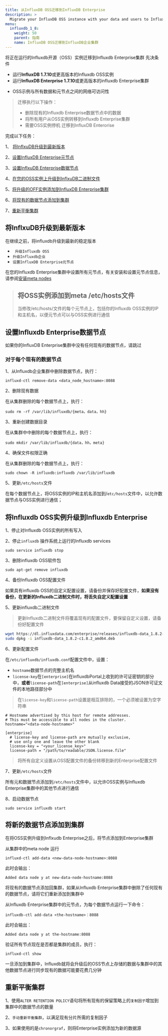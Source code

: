 ```yaml
---
title: 从InfluxDB OSS迁移到InfluxDB Enterprise
description: >
  Migrate your InfluxDB OSS instance with your data and users to InfluxDB Enterprise.
menu:
  influxdb_1_8:
    weight: 50
    parent: 指南
    name: InfluxDB OSS迁移到InfluxDB企业集群
---
```


将正在运行的Influxdb开源（OSS）实例迁移到Influxdb Enterprise集群
先决条件

* 运行**InfluxDB 1.7.10**或更高版本的Influxdb OSS实例
* 运行**InfluxDB Enterprise 1.7.10**或更高版本的influxdb Enterprise集群

- OSS示例与所有数据和元节点之间的网络可访问性
> 迁移执行以下操作：
> - 删除现有的Influxdb Enterprise数据节点中的数据
> - 将所有用户从OSS实例转移到Influxdb Enterprise集群
> -  需要OSS实例停机
迁移到InfluxDB Enterorise



完成以下任务：

1、 [将InflxuDB升级到最新版本](#Upgrade-InfluxDB-to-the-Latest-version )

2、[设置InfluxDB Enterprise元节点](#Set-up-InfluxDB-Enterprise-meta-nodes)

3、[设置InflxuDB  Enterprise数据节点](#Set-up-InfluxDB-Enterprise-data-nodes)

4、[在您的OSS实例上升级到InflxuDB二进制文件](#Upgrade-the-InfluxDB-binary-on-your-OSS-instance)

5、[将升级的OFF实例添加到InfluxDB Enterprise集群](#Add-the-upgraded-OSS-instance-to-the-InfluxDB-Enterprise-cluster)

6、[将现有的数据节点添加到集群](#Add-existing-data-nodes-back-to-the-cluster)

7、[重新平衡集群](#ARebalance-the-cluster)

## 将InflxuDB升级到最新版本
在继续之前，将influxdb升级到最新的稳定版本
* ` 升级Influxdb OSS`
* `升级Influxdb企业`
* `设置InfluxDB Enterprise元节点`

在您的Influxdb Enterprise集群中设置所有元节点，有关安装和设置元节点信息，请参阅[安装meta nodes](https://docs.influxdata.com/enterprise_influxdb/v1.8/install-and-deploy/production_installation/meta_node_installation/)

>## 将OSS实例添加到meta /etc/hosts文件
>
>当修改/etc/hosts/文件的每个元节点上，包括你的Influxdb OSS实例的IP和主机名，以便元节点可以与OSS实例进行通信

## 设置Influxdb Enterprise数据节点

如果你的InfluxDB Enterprise集群中没有任何现有的数据节点，请跳过

### 对于每个现有的数据节点

1、从Influxdb企业集群中删除数据节点，执行：

```
influxd-ctl remove-data <data_node_hostname>:8088
```

2、删除现有数据

在从集群删除的每个数据节点上，执行：

```
sudo rm -rf /var/lib/influxdb/{meta，data，hh}
```

3、重新创建数据目录

在从集群中中删除的每个数据节点上，执行：

```
sudo mkdir /var/lib/influxdb/{data，hh，meta}
```

4、确保文件权限正确

在从集群删除的每个数据节点上，执行：

```
sudo chown -R influxdb:influxdb /var/lib/influxdb
```

5、更新`/etc/hosts`文件

在每个数据节点上，将OSS实例的IP和主机名添加到/`etc/hosts`文件中，以允许数据节点与OSS实例进行通信；

## 将Influxdb OSS实例升级到Influxdb Enterprise

1、停止对Influxdb OSS实例的所有写入

2、停止`influxdb` 操作系统上运行的Influxdb services

```
sudo service influxdb stop 
```

3、删除influxdb OSS软件包

```
sudo apt-get remove influxdb
```

4、备份Influxdb OSS配置文件

如果具有influxdb OSS的自定义配置设置，请备份并保存好配置文件，**如果没有备份，在更新的Influxdb二进制文件时，将丢失自定义配置设置**

5、更新influxdb二进制文件

>更新Influxdb二进制文件将覆盖现有的配置文件，要保留自定义设置，请备份好配置文件

```bash
wget https://dl.influxdata.com/enterprise/releases/influxdb-data_1.8.2-c1.8.2_amd64.deb
sudo dpkg -i influxdb-data_1.8.2-c1.8.2_amd64.deb
```

6、更新配置文件

在`/etc/influxdb/influxdb.conf`配置文件中，设置：
- `hostname`数据节点的完整主机名
- `license-key`在`[enterprise]`在influxdbPortal上收到的许可证密钥的部分中，**或者**`license-path`在`[enterprise]`从influxdb Data接受的JSON许可证文件的本地路径部分中

>在`license-key`和`license-path`设置是相互排除的，一个必须被设置为空字符串

```
# Hostname advertised by this host for remote addresses.
# This must be accessible to all nodes in the cluster.
hostname="<data-node-hostname>"

[enterprise]
  # license-key and license-path are mutually exclusive,
  # use only one and leave the other blank
  license-key = "<your_license_key>"
  license-path = "/path/to/readable/JSON.license.file"
```

>将所有自定义设置从OSS配置文件的备份转移到新的Enterprise配置文件

7、更新`/etc/hosts`文件

所有元和数据节点添加到`/etc/hosts`文件中，以允许OSS实例与Influxdb Enterprise集群中的其他节点进行通信

8、启动数据节点

```
sudo service influxdb start 
```

## 将新的数据节点添加到集群

在将OSS实例升级到Inflxudb Enterprise之后，将节点添加到Enterprise集群

从集群中的meta node 运行

```
influxd-ctl add-data <new-data-node-hostname>:8088
```

此时会输出：

```
Added data node y at new-data-node-hostname:8088
```

将现有的数据节点添加回集群，如果从Influxdb Enterprise集群中删除了任何现有的数据节点，请将它们重新添加到集群中

从Influxdb Enterprise集群中的元节点，为每个数据节点运行一下命令：

```
influxdb-ctl add-data <the-hostname>：8088
```

此时会输出：

```
Added data node y at the-hostname:8088
```

验证所有节点现在是否都是集群的成员，执行：

```
influxd-ctl show
```

一旦添加到集群中，Influxdb就将会升级后的OSS节点上存储的数据与集群中的其他数据节点进行同步现有的数据可能要花费几分钟

## 重新平衡集群

1、使用`ALTER RETENTION POLICY`语句将所有现有的保留策略上的`复制因子`增加到集群中的数据节点的数量

2、`手动重新平衡集群`，以满足现有分片所需的复制因子

3、如果使用的是`chronorgraf`，则将Enterprise实例添加为新的数据源









